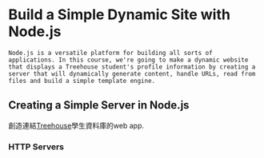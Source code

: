 #	Build a Simple Dynamic Site with Node.js

	Node.js is a versatile platform for building all sorts of applications. In this course, we're going to make a dynamic website that displays a Treehouse student's profile information by creating a server that will dynamically generate content, handle URLs, read from files and build a simple template engine.

## Creating a Simple Server in Node.js

創造連結[Treehouse]()學生資料庫的web app.

### HTTP Servers
